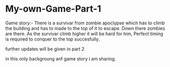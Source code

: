 # My-own-Game-Part-1
Game story:-
There is a survivar from zombie apoclypse which has to climb the building and has to made to the top of it to escape. Down there zombies are there. As the survivar climb higher it will be hard for him, Perfect timing is required to conquer to the top succesfully.

further updates will be given in part 2

in this only backgroung anf game story i am sharing.
